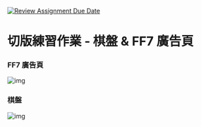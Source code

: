 [![Review Assignment Due Date](https://classroom.github.com/assets/deadline-readme-button-24ddc0f5d75046c5622901739e7c5dd533143b0c8e959d652212380cedb1ea36.svg)](https://classroom.github.com/a/5Yfr1PEf)

# 切版練習作業 - 棋盤 & FF7 廣告頁

### FF7 廣告頁

![img]()

### 棋盤

![img]()
